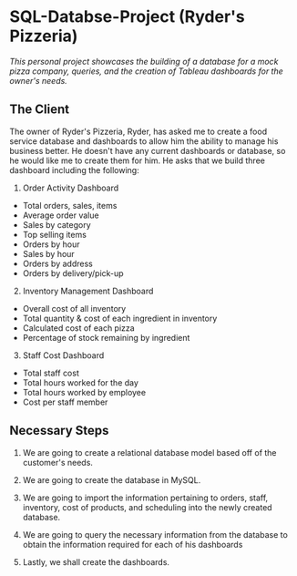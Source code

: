 # SQL-Databse-Project (Ryder's Pizzeria)

*This personal project showcases the building of a database for a mock pizza company, queries, and the creation of Tableau dashboards for the owner's needs.*

## The Client
The owner of Ryder's Pizzeria, Ryder, has asked me to create a food service database and dashboards to allow him the ability to manage his business better. He doesn't have any current dashboards or database, so he would like me to create them for him. He asks that we build three dashboard including the following:

1. Order Activity Dashboard
- Total orders, sales, items
- Average order value
- Sales by category
- Top selling items
- Orders by hour
- Sales by hour
- Orders by address
- Orders by delivery/pick-up

2. Inventory Management Dashboard
- Overall cost of all inventory 
- Total quantity & cost of each ingredient in inventory
- Calculated cost of each pizza
- Percentage of stock remaining by ingredient

3. Staff Cost Dashboard
- Total staff cost
- Total hours worked for the day
- Total hours worked by employee
- Cost per staff member


## Necessary Steps
1. We are going to create a relational database model based off of the customer's needs. 

2. We are going to create the database in MySQL.

3. We are going to import the information pertaining to orders, staff, inventory, cost of products, and scheduling into the newly created database.

4. We are going to query the necessary information from the database to obtain the information required for each of his dashboards

5. Lastly, we shall create the dashboards.
